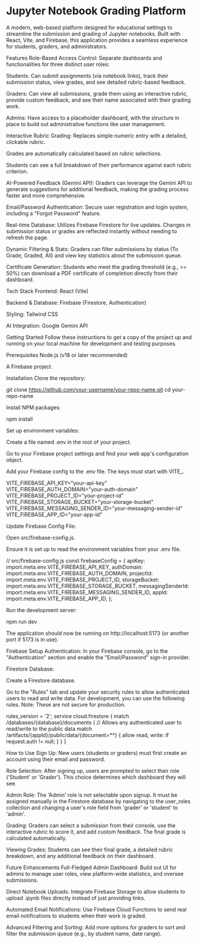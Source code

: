 # Jupyter Notebook Grading Platform
A modern, web-based platform designed for educational settings to streamline the submission and grading of Jupyter notebooks. Built with React, Vite, and Firebase, this application provides a seamless experience for students, graders, and administrators.

Features
Role-Based Access Control: Separate dashboards and functionalities for three distinct user roles:

Students: Can submit assignments (via notebook links), track their submission status, view grades, and see detailed rubric-based feedback.

Graders: Can view all submissions, grade them using an interactive rubric, provide custom feedback, and see their name associated with their grading work.

Admins: Have access to a placeholder dashboard, with the structure in place to build out administrative functions like user management.

Interactive Rubric Grading: Replaces simple numeric entry with a detailed, clickable rubric.

Grades are automatically calculated based on rubric selections.

Students can see a full breakdown of their performance against each rubric criterion.

AI-Powered Feedback (Gemini API): Graders can leverage the Gemini API to generate suggestions for additional feedback, making the grading process faster and more comprehensive.

Email/Password Authentication: Secure user registration and login system, including a "Forgot Password" feature.

Real-time Database: Utilizes Firebase Firestore for live updates. Changes in submission status or grades are reflected instantly without needing to refresh the page.

Dynamic Filtering & Stats: Graders can filter submissions by status (To Grade, Graded, All) and view key statistics about the submission queue.

Certificate Generation: Students who meet the grading threshold (e.g., >= 50%) can download a PDF certificate of completion directly from their dashboard.

Tech Stack
Frontend: React (Vite)

Backend & Database: Firebase (Firestore, Authentication)

Styling: Tailwind CSS

AI Integration: Google Gemini API

Getting Started
Follow these instructions to get a copy of the project up and running on your local machine for development and testing purposes.

Prerequisites
Node.js (v18 or later recommended)

A Firebase project.

Installation
Clone the repository:

git clone https://github.com/your-username/your-repo-name.git
cd your-repo-name

Install NPM packages:

npm install

Set up environment variables:

Create a file named .env in the root of your project.

Go to your Firebase project settings and find your web app's configuration object.

Add your Firebase config to the .env file. The keys must start with VITE_.

VITE_FIREBASE_API_KEY="your-api-key"
VITE_FIREBASE_AUTH_DOMAIN="your-auth-domain"
VITE_FIREBASE_PROJECT_ID="your-project-id"
VITE_FIREBASE_STORAGE_BUCKET="your-storage-bucket"
VITE_FIREBASE_MESSAGING_SENDER_ID="your-messaging-sender-id"
VITE_FIREBASE_APP_ID="your-app-id"

Update Firebase Config File:

Open src/firebase-config.js.

Ensure it is set up to read the environment variables from your .env file.

// src/firebase-config.js
const firebaseConfig = {
    apiKey: import.meta.env.VITE_FIREBASE_API_KEY,
    authDomain: import.meta.env.VITE_FIREBASE_AUTH_DOMAIN,
    projectId: import.meta.env.VITE_FIREBASE_PROJECT_ID,
    storageBucket: import.meta.env.VITE_FIREBASE_STORAGE_BUCKET,
    messagingSenderId: import.meta.env.VITE_FIREBASE_MESSAGING_SENDER_ID,
    appId: import.meta.env.VITE_FIREBASE_APP_ID,
};

Run the development server:

npm run dev

The application should now be running on http://localhost:5173 (or another port if 5173 is in use).

Firebase Setup
Authentication: In your Firebase console, go to the "Authentication" section and enable the "Email/Password" sign-in provider.

Firestore Database:

Create a Firestore database.

Go to the "Rules" tab and update your security rules to allow authenticated users to read and write data. For development, you can use the following rules. Note: These are not secure for production.

rules_version = '2';
service cloud.firestore {
  match /databases/{database}/documents {
    // Allows any authenticated user to read/write to the public data
    match /artifacts/{appId}/public/data/{document=**} {
      allow read, write: if request.auth != null;
    }
  }
}

How to Use
Sign Up: New users (students or graders) must first create an account using their email and password.

Role Selection: After signing up, users are prompted to select their role ('Student' or 'Grader'). This choice determines which dashboard they will see.

Admin Role: The 'Admin' role is not selectable upon signup. It must be assigned manually in the Firestore database by navigating to the user_roles collection and changing a user's role field from 'grader' or 'student' to 'admin'.

Grading: Graders can select a submission from their console, use the interactive rubric to score it, and add custom feedback. The final grade is calculated automatically.

Viewing Grades: Students can see their final grade, a detailed rubric breakdown, and any additional feedback on their dashboard.

Future Enhancements
Full-Fledged Admin Dashboard: Build out UI for admins to manage user roles, view platform-wide statistics, and oversee submissions.

Direct Notebook Uploads: Integrate Firebase Storage to allow students to upload .ipynb files directly instead of just providing links.

Automated Email Notifications: Use Firebase Cloud Functions to send real email notifications to students when their work is graded.

Advanced Filtering and Sorting: Add more options for graders to sort and filter the submission queue (e.g., by student name, date range).
